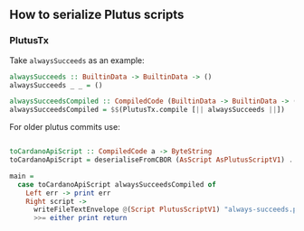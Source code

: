 ## How to serialize Plutus scripts

### PlutusTx
Take `alwaysSucceeds` as an example: 
```haskell
alwaysSucceeds :: BuiltinData -> BuiltinData -> ()
alwaysSucceeds _ _ = ()

alwaysSucceedsCompiled :: CompiledCode (BuiltinData -> BuiltinData -> ())
alwaysSucceedsCompiled = $$(PlutusTx.compile [|| alwaysSucceeds ||])
```
For older plutus commits use:
```haskell

toCardanoApiScript :: CompiledCode a -> ByteString
toCardanoApiScript = deserialiseFromCBOR (AsScript AsPlutusScriptV1) . B.toStrict . serialise . fromCompiledCode

main =
  case toCardanoApiScript alwaysSucceedsCompiled of
    Left err -> print err
    Right script ->
      writeFileTextEnvelope @(Script PlutusScriptV1) "always-succeeds.plutus" Nothing script
      >>= either print return